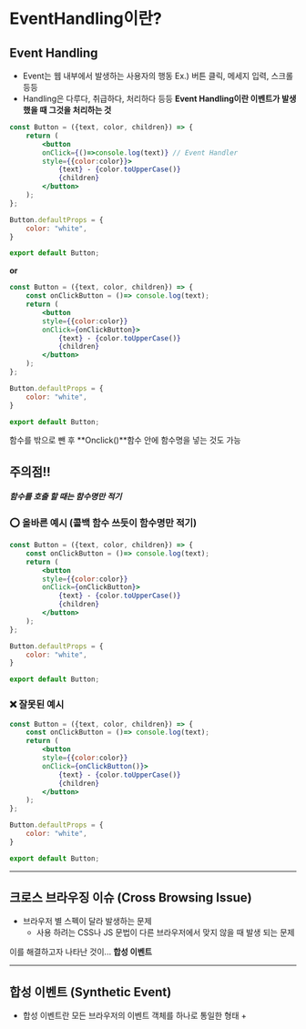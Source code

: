 # EventHandling이란?

## Event Handling
- Event는 웹 내부에서 발생하는 사용자의 행동
    Ex.) 버튼 클릭, 메세지 입력, 스크롤 등등
- Handling은 다루다, 취급하다, 처리하다 등등
**Event Handling이란 이벤트가 발생 했을 때 그것을 처리하는 것**

``` jsx
const Button = ({text, color, children}) => {
    return (
        <button 
        onClick={()=>console.log(text)} // Event Handler
        style={{color:color}}>
            {text} - {color.toUpperCase()}
            {children}
        </button>
    );
};

Button.defaultProps = {
    color: "white",
}

export default Button;
```
**or**
``` jsx
const Button = ({text, color, children}) => {
    const onClickButton = ()=> console.log(text);
    return (
        <button 
        style={{color:color}}
        onClick={onClickButton}>
            {text} - {color.toUpperCase()}
            {children}
        </button>
    );
};

Button.defaultProps = {
    color: "white",
}

export default Button;
```
함수를 밖으로 뺀 후 **Onclick()**함수 안에 함수명을 넣는 것도 가능

## 주의점!!
##### 함수를 호출 할 때는 **함수명**만 적기

### ⭕ 올바른 예시 (콜백 함수 쓰듯이 함수명만 적기)
``` jsx
const Button = ({text, color, children}) => {
    const onClickButton = ()=> console.log(text);
    return (
        <button 
        style={{color:color}}
        onClick={onClickButton}>
            {text} - {color.toUpperCase()}
            {children}
        </button>
    );
};

Button.defaultProps = {
    color: "white",
}

export default Button;
```

### ❌ 잘못된 예시
``` jsx
const Button = ({text, color, children}) => {
    const onClickButton = ()=> console.log(text);
    return (
        <button 
        style={{color:color}}
        onClick={onClickButton()}>
            {text} - {color.toUpperCase()}
            {children}
        </button>
    );
};

Button.defaultProps = {
    color: "white",
}

export default Button;
```
* * *

## 크로스 브라우징 이슈 (Cross Browsing Issue)
+ 브라우저 별 스펙이 달라 발생하는 문제
    + 사용 하려는 CSS나 JS 문법이 다른 브라우저에서 맞지 않을 때 발생 되는 문제

이를 해결하고자 나타난 것이... **합성 이벤트**

----
## 합성 이벤트 (Synthetic Event)
+ 합성 이벤트란 모든 브라우저의 이벤트 객체를 하나로 통일한 형태
    +  